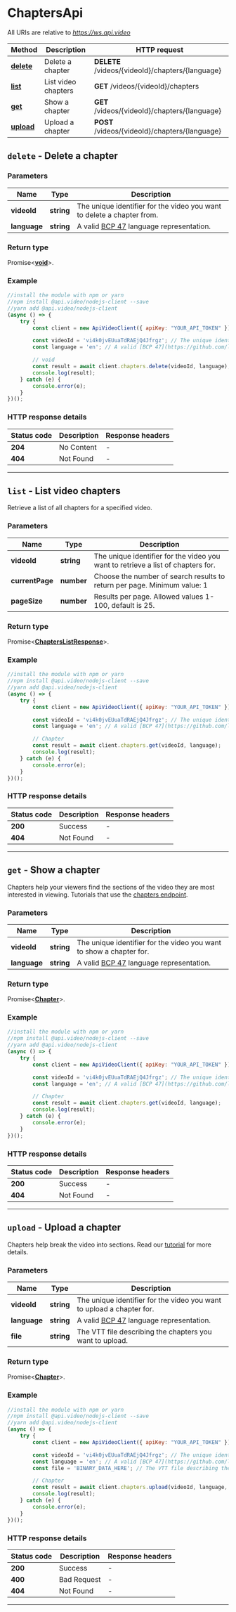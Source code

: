 # ChaptersApi

All URIs are relative to *https://ws.api.video*

| Method | Description | HTTP request |
| ------------- | ------------- | ------------- |
| [**delete**](ChaptersApi.md#delete) | Delete a chapter | **DELETE** /videos/{videoId}/chapters/{language} |
| [**list**](ChaptersApi.md#list) | List video chapters | **GET** /videos/{videoId}/chapters |
| [**get**](ChaptersApi.md#get) | Show a chapter | **GET** /videos/{videoId}/chapters/{language} |
| [**upload**](ChaptersApi.md#upload) | Upload a chapter | **POST** /videos/{videoId}/chapters/{language} |


<a name="delete"></a>
## **`delete` - Delete a chapter**


### Parameters

| Name | Type | Description |
| ------------- | ------------- | ------------- |
 | **videoId** | **string**| The unique identifier for the video you want to delete a chapter from. |
 | **language** | **string**| A valid [BCP 47](https://github.com/libyal/libfwnt/wiki/Language-Code-identifiers) language representation. |


### Return type

Promise<[**void**](../model/.md)>.


### Example
```js
//install the module with npm or yarn
//npm install @api.video/nodejs-client --save
//yarn add @api.video/nodejs-client
(async () => {
    try {
        const client = new ApiVideoClient({ apiKey: "YOUR_API_TOKEN" });

        const videoId = 'vi4k0jvEUuaTdRAEjQ4Jfrgz'; // The unique identifier for the video you want to delete a chapter from.
        const language = 'en'; // A valid [BCP 47](https://github.com/libyal/libfwnt/wiki/Language-Code-identifiers) language representation.

        // void
        const result = await client.chapters.delete(videoId, language);
        console.log(result);
    } catch (e) {
        console.error(e);
    }
})();
```



### HTTP response details
| Status code | Description | Response headers |
|-------------|-------------|------------------|
| **204** | No Content |  -  |
| **404** | Not Found |  -  |


---

<a name="list"></a>
## **`list` - List video chapters**


Retrieve a list of all chapters for a specified video.

### Parameters

| Name | Type | Description |
| ------------- | ------------- | ------------- |
 | **videoId** | **string**| The unique identifier for the video you want to retrieve a list of chapters for. |
 | **currentPage** | **number**| Choose the number of search results to return per page. Minimum value: 1 |
 | **pageSize** | **number**| Results per page. Allowed values 1-100, default is 25. |


### Return type

Promise<[**ChaptersListResponse**](../model/ChaptersListResponse.md)>.


### Example
```js
//install the module with npm or yarn
//npm install @api.video/nodejs-client --save
//yarn add @api.video/nodejs-client
(async () => {
    try {
        const client = new ApiVideoClient({ apiKey: "YOUR_API_TOKEN" });

        const videoId = 'vi4k0jvEUuaTdRAEjQ4Jfrgz'; // The unique identifier for the video you want to show a chapter for.
        const language = 'en'; // A valid [BCP 47](https://github.com/libyal/libfwnt/wiki/Language-Code-identifiers) language representation.

        // Chapter
        const result = await client.chapters.get(videoId, language);
        console.log(result);
    } catch (e) {
        console.error(e);
    }
})();
```



### HTTP response details
| Status code | Description | Response headers |
|-------------|-------------|------------------|
| **200** | Success |  -  |
| **404** | Not Found |  -  |


---

<a name="get"></a>
## **`get` - Show a chapter**


Chapters help your viewers find the sections of the video they are most interested in viewing. Tutorials that use the [chapters endpoint](https://api.video/blog/endpoints/chapters).

### Parameters

| Name | Type | Description |
| ------------- | ------------- | ------------- |
 | **videoId** | **string**| The unique identifier for the video you want to show a chapter for. |
 | **language** | **string**| A valid [BCP 47](https://github.com/libyal/libfwnt/wiki/Language-Code-identifiers) language representation. |


### Return type

Promise<[**Chapter**](../model/Chapter.md)>.


### Example
```js
//install the module with npm or yarn
//npm install @api.video/nodejs-client --save
//yarn add @api.video/nodejs-client
(async () => {
    try {
        const client = new ApiVideoClient({ apiKey: "YOUR_API_TOKEN" });

        const videoId = 'vi4k0jvEUuaTdRAEjQ4Jfrgz'; // The unique identifier for the video you want to show a chapter for.
        const language = 'en'; // A valid [BCP 47](https://github.com/libyal/libfwnt/wiki/Language-Code-identifiers) language representation.

        // Chapter
        const result = await client.chapters.get(videoId, language);
        console.log(result);
    } catch (e) {
        console.error(e);
    }
})();
```



### HTTP response details
| Status code | Description | Response headers |
|-------------|-------------|------------------|
| **200** | Success |  -  |
| **404** | Not Found |  -  |


---

<a name="upload"></a>
## **`upload` - Upload a chapter**


Chapters help break the video into sections. Read our [tutorial](https://api.video/blog/tutorials/adding-chapters-to-your-videos) for more details.

### Parameters

| Name | Type | Description |
| ------------- | ------------- | ------------- |
 | **videoId** | **string**| The unique identifier for the video you want to upload a chapter for. |
 | **language** | **string**| A valid [BCP 47](https://github.com/libyal/libfwnt/wiki/Language-Code-identifiers) language representation. |
 | **file** | **string**| The VTT file describing the chapters you want to upload. |


### Return type

Promise<[**Chapter**](../model/Chapter.md)>.


### Example
```js
//install the module with npm or yarn
//npm install @api.video/nodejs-client --save
//yarn add @api.video/nodejs-client
(async () => {
    try {
        const client = new ApiVideoClient({ apiKey: "YOUR_API_TOKEN" });

        const videoId = 'vi4k0jvEUuaTdRAEjQ4Jfrgz'; // The unique identifier for the video you want to upload a chapter for.
        const language = 'en'; // A valid [BCP 47](https://github.com/libyal/libfwnt/wiki/Language-Code-identifiers) language representation.
        const file = 'BINARY_DATA_HERE'; // The VTT file describing the chapters you want to upload.

        // Chapter
        const result = await client.chapters.upload(videoId, language, file);
        console.log(result);
    } catch (e) {
        console.error(e);
    }
})();
```



### HTTP response details
| Status code | Description | Response headers |
|-------------|-------------|------------------|
| **200** | Success |  -  |
| **400** | Bad Request |  -  |
| **404** | Not Found |  -  |


---

